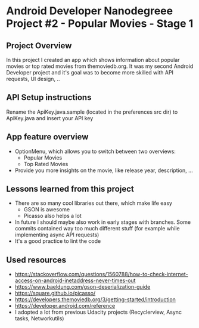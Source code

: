 # Android Developer Nanodegreee Project #2 - Popular Movies - Stage 1

## Project Overview
In this project I created an app which shows information about popular movies or top rated movies from themoviedb.org.
It was my second Android Developer project and it's goal was to become more skilled with API requests, UI design, ..

## API Setup instructions
Rename the ApiKey.java.sample (located in the preferences src dir) to ApiKey.java and insert your API key

## App feature overview
- OptionMenu, which allows you to switch between two overviews:
  - Popular Movies
  - Top Rated Movies
- Provide you more insights on the movie, like release year, description, ...

## Lessons learned from this project
- There are so many cool libraries out there, which make life easy
  - GSON is awesome
  - Picasso also helps a lot
- In future I should maybe also work in early stages with branches. Some commits contained way too much different stuff (for example while implementing async API requests)
- It's a good practice to lint the code

## Used resources
- https://stackoverflow.com/questions/1560788/how-to-check-internet-access-on-android-inetaddress-never-times-out
- https://www.baeldung.com/gson-deserialization-guide
- https://square.github.io/picasso/
- https://developers.themoviedb.org/3/getting-started/introduction
- https://developer.android.com/reference
- I adopted a lot from previous Udacity projects (Recyclerview, Async tasks, Networkutils)

